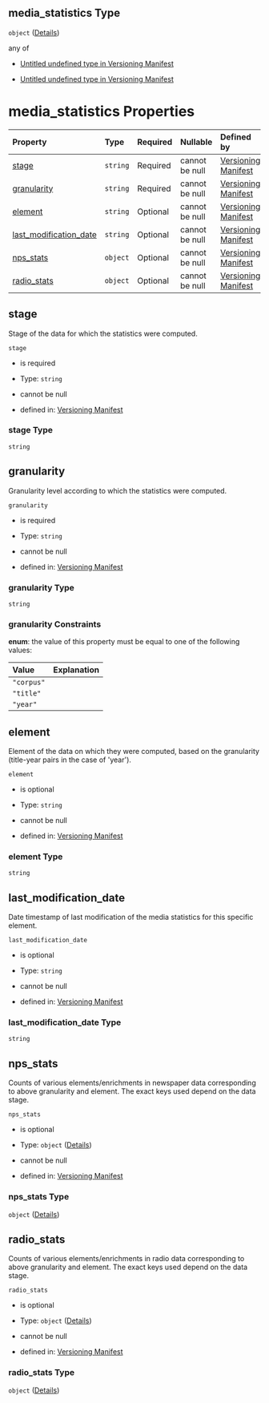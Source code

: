 ## media\_statistics Type

`object` ([Details](manifest-definitions-media_statistics.md))

any of

*   [Untitled undefined type in Versioning Manifest](manifest-definitions-media_statistics-anyof-0.md "check type definition")

*   [Untitled undefined type in Versioning Manifest](manifest-definitions-media_statistics-anyof-1.md "check type definition")

# media\_statistics Properties

| Property                                            | Type     | Required | Nullable       | Defined by                                                                                                                                                                                                                                           |
| :-------------------------------------------------- | :------- | :------- | :------------- | :--------------------------------------------------------------------------------------------------------------------------------------------------------------------------------------------------------------------------------------------------- |
| [stage](#stage)                                     | `string` | Required | cannot be null | [Versioning Manifest](manifest-definitions-media_statistics-properties-stage.md "https://impresso.github.io/impresso-schemas/json/versioning/manifest.schema.json#/definitions/media_statistics/properties/stage")                                   |
| [granularity](#granularity)                         | `string` | Required | cannot be null | [Versioning Manifest](manifest-definitions-media_statistics-properties-granularity.md "https://impresso.github.io/impresso-schemas/json/versioning/manifest.schema.json#/definitions/media_statistics/properties/granularity")                       |
| [element](#element)                                 | `string` | Optional | cannot be null | [Versioning Manifest](manifest-definitions-media_statistics-properties-element.md "https://impresso.github.io/impresso-schemas/json/versioning/manifest.schema.json#/definitions/media_statistics/properties/element")                               |
| [last\_modification\_date](#last_modification_date) | `string` | Optional | cannot be null | [Versioning Manifest](manifest-definitions-media_statistics-properties-last_modification_date.md "https://impresso.github.io/impresso-schemas/json/versioning/manifest.schema.json#/definitions/media_statistics/properties/last_modification_date") |
| [nps\_stats](#nps_stats)                            | `object` | Optional | cannot be null | [Versioning Manifest](manifest-definitions-media_statistics-properties-nps_stats.md "https://impresso.github.io/impresso-schemas/json/versioning/manifest.schema.json#/definitions/media_statistics/properties/nps_stats")                           |
| [radio\_stats](#radio_stats)                        | `object` | Optional | cannot be null | [Versioning Manifest](manifest-definitions-media_statistics-properties-radio_stats.md "https://impresso.github.io/impresso-schemas/json/versioning/manifest.schema.json#/definitions/media_statistics/properties/radio_stats")                       |

## stage

Stage of the data for which the statistics were computed.

`stage`

*   is required

*   Type: `string`

*   cannot be null

*   defined in: [Versioning Manifest](manifest-definitions-media_statistics-properties-stage.md "https://impresso.github.io/impresso-schemas/json/versioning/manifest.schema.json#/definitions/media_statistics/properties/stage")

### stage Type

`string`

## granularity

Granularity level according to which the statistics were computed.

`granularity`

*   is required

*   Type: `string`

*   cannot be null

*   defined in: [Versioning Manifest](manifest-definitions-media_statistics-properties-granularity.md "https://impresso.github.io/impresso-schemas/json/versioning/manifest.schema.json#/definitions/media_statistics/properties/granularity")

### granularity Type

`string`

### granularity Constraints

**enum**: the value of this property must be equal to one of the following values:

| Value      | Explanation |
| :--------- | :---------- |
| `"corpus"` |             |
| `"title"`  |             |
| `"year"`   |             |

## element

Element of the data on which they were computed, based on the granularity (title-year pairs in the case of 'year').

`element`

*   is optional

*   Type: `string`

*   cannot be null

*   defined in: [Versioning Manifest](manifest-definitions-media_statistics-properties-element.md "https://impresso.github.io/impresso-schemas/json/versioning/manifest.schema.json#/definitions/media_statistics/properties/element")

### element Type

`string`

## last\_modification\_date

Date timestamp of last modification of the media statistics for this specific element.

`last_modification_date`

*   is optional

*   Type: `string`

*   cannot be null

*   defined in: [Versioning Manifest](manifest-definitions-media_statistics-properties-last_modification_date.md "https://impresso.github.io/impresso-schemas/json/versioning/manifest.schema.json#/definitions/media_statistics/properties/last_modification_date")

### last\_modification\_date Type

`string`

## nps\_stats

Counts of various elements/enrichments in newspaper data corresponding to above granularity and element. The exact keys used depend on the data stage.

`nps_stats`

*   is optional

*   Type: `object` ([Details](manifest-definitions-media_statistics-properties-nps_stats.md))

*   cannot be null

*   defined in: [Versioning Manifest](manifest-definitions-media_statistics-properties-nps_stats.md "https://impresso.github.io/impresso-schemas/json/versioning/manifest.schema.json#/definitions/media_statistics/properties/nps_stats")

### nps\_stats Type

`object` ([Details](manifest-definitions-media_statistics-properties-nps_stats.md))

## radio\_stats

Counts of various elements/enrichments in radio data corresponding to above granularity and element. The exact keys used depend on the data stage.

`radio_stats`

*   is optional

*   Type: `object` ([Details](manifest-definitions-media_statistics-properties-radio_stats.md))

*   cannot be null

*   defined in: [Versioning Manifest](manifest-definitions-media_statistics-properties-radio_stats.md "https://impresso.github.io/impresso-schemas/json/versioning/manifest.schema.json#/definitions/media_statistics/properties/radio_stats")

### radio\_stats Type

`object` ([Details](manifest-definitions-media_statistics-properties-radio_stats.md))
